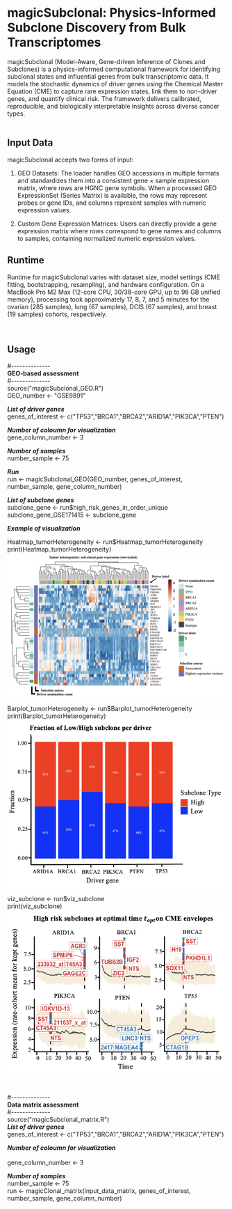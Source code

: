 # magicSubclonal: Physics-Informed Subclone Discovery from Bulk Transcriptomes
magicSubclonal (Model-Aware, Gene-driven Inference of Clones and Subclones) is a physics-informed computational framework for identifying subclonal states and influential genes from bulk transcriptomic data. It models the stochastic dynamics of driver genes using the Chemical Master Equation (CME) to capture rare expression states, link them to non-driver genes, and quantify clinical risk. The framework delivers calibrated, reproducible, and biologically interpretable insights across diverse cancer types.<br>
$~~$
## Input Data<br>
magicSubclonal accepts two forms of input: <br>
1.	GEO Datasets: The loader handles GEO accessions in multiple formats and standardizes them into a consistent gene × sample expression matrix, where rows are HGNC gene symbols. When a processed GEO ExpressionSet (Series Matrix) is available, the rows may represent probes or gene IDs, and columns represent samples with numeric expression values. <br>

2.	Custom Gene Expression Matrices: Users can directly provide a gene expression matrix where rows correspond to gene names and columns to samples, containing normalized numeric expression values. <br>

## Runtime<br>
Runtime for magicSubclonal varies with dataset size, model settings (CME fitting, bootstrapping, resampling), and hardware configuration. On a MacBook Pro M2 Max (12-core CPU, 30/38-core GPU, up to 96 GB unified memory), processing took approximately 17, 8, 7, and 5 minutes for the ovarian (285 samples), lung (67 samples), DCIS (67 samples), and breast (19 samples) cohorts, respectively. <br>

$~~$

## Usage <br>
#--------------<br>
**GEO-based assessment**<br>
#--------------<br>
source("magicSubclonal_GEO.R")<br>
GEO_number <- "GSE9891" <br>  

***List of driver genes***<br>
genes_of_interest <- c("TP53","BRCA1","BRCA2","ARID1A","PIK3CA","PTEN")<br>

***Number of coloumn for visualization***<br>
gene_column_number <- 3<br>

***Number of samples***<br>
number_sample <- 75<br>

***Run***<br>
run <- magicSubclonal_GEO(GEO_number, genes_of_interest, number_sample, gene_column_number)<br>

***List of subclone genes***<br>
subclone_gene <- run$high_risk_genes_in_order_unique<br>
subclone_gene_GSE171415 <- subclone_gene<br>

***Example of visualization***<br>

Heatmap_tumorHeterogeneity <- run$Heatmap_tumorHeterogeneity<br>
print(Heatmap_tumorHeterogeneity)
![](Figure/magicSubclonal_hetero.png)

Barplot_tumorHeterogeneity <- run$Barplot_tumorHeterogeneity<br>
print(Barplot_tumorHeterogeneity)<br>
![](Figure/magicSubclonal_fraction.png)

viz_subclone <- run$viz_subclone<br>
print(viz_subclone)<br>
![](Figure/magicSubclonal_genes.png)

$~~$

#--------------<br>
**Data matrix assessment**<br>
#--------------<br>
source("magicSubclonal_matrix.R")<br>
***List of driver genes***<br>
genes_of_interest <- c("TP53","BRCA1","BRCA2","ARID1A","PIK3CA","PTEN")<br>

***Number of coloumn for visualization***<br>  
gene_column_number <- 3<br>

***Number of samples***<br>
number_sample <- 75<br>
run <- magicClonal_matrix(input_data_matrix, genes_of_interest, number_sample, gene_column_number)<br>





